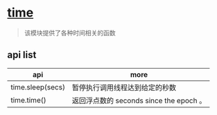 # [time](https://docs.python.org/zh-cn/3/library/time.html)

> 该模块提供了各种时间相关的函数

## api list

| api              | more                                    |
| ---------------- | --------------------------------------- |
| time.sleep(secs) | 暂停执行调用线程达到给定的秒数          |
| time.time()      | 返回浮点数的 seconds since the epoch 。 |
